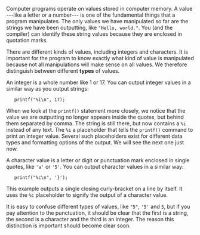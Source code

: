 Computer programs operate on values stored in  computer memory. A value ---like a letter or a number--- is one of the fundamental things that a program manipulates.   The only values we have manipulated so far are the strings we have been outputting, like `"Hello, world."`.  You (and the compiler) can identify these string values because they are enclosed in quotation marks.

There are different kinds of values, including integers and characters. It is important for the program to know exactly what kind of value is manipulated because not all manipulations will make sense on all values. We therefore distinguish between different **types** of values.  

An integer is a whole number like 1 or 17.  You can output integer values in a similar way as you output strings:

```code
   printf("%i\n", 17);
```
When we look at the `printf()` statement more closely, we notice that the value we are outputting no longer appears inside the quotes, but behind them separated by comma. The string is still there, but now contains a `%i` instead of any text.  The `%i` a placeholder that tells the `printf()` command to print an integer value. Several such placeholders exist for different data types and formatting options of the output. We will see the next one just now.

A character value is a letter or digit or punctuation mark enclosed in single quotes, like `'a'` or `'5'`. You can output character values in a similar way:

```code
   printf("%c\n", '}');
```
This example outputs a single closing curly-bracket on a line by itself. It uses the `%c` placeholder to signify the output of a character value.

It is easy to confuse different types of values, like `"5"`, `'5'` and `5`, but if you pay attention to the punctuation, it should be clear that the first is a string, the second is a character and the third is an integer.  The reason this distinction is important should become clear soon.
